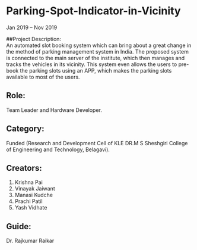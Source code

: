 # Parking-Spot-Indicator-in-Vicinity
Jan 2019 – Nov 2019  

##Project Description:  
An automated slot booking system which can bring about a great change in the method of parking management system in India. The proposed system is connected to the main server of the institute, which then manages and tracks the vehicles in its vicinity. This system even allows the users to pre-book the parking slots using an APP, which makes the parking slots available to most of the users.

## Role:  
Team Leader and Hardware Developer.  

## Category:   
Funded (Research and Development Cell of KLE DR.M S Sheshgiri College of Engineering and Technology, Belagavi).  

## Creators:
1. Krishna Pai
2. Vinayak Jaiwant  
3. Manasi Kudche  
4. Prachi Patil
5. Yash Vidhate

## Guide:
Dr. Rajkumar Raikar
